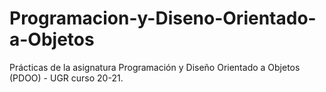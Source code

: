 # Programacion-y-Diseno-Orientado-a-Objetos
Prácticas de la asignatura Programación y Diseño Orientado a Objetos (PDOO) - UGR curso 20-21.
